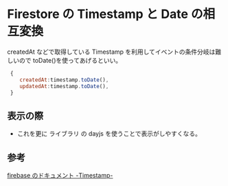 # Firestore の Timestamp と Date の相互変換

createdAt などで取得している Timestamp を利用してイベントの条件分岐は難しいので toDate()を使ってあげるといい。

```js
 {
    createdAt:timestamp.toDate(),
    updatedAt:timestamp.toDate(),
 }
```

## 表示の際

- これを更に ライブラリ の dayjs を使うことで表示がしやすくなる。

## 参考

[firebase のドキュメント -Timestamp-](https://firebase.google.com/docs/reference/android/com/google/firebase/Timestamp)
